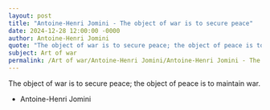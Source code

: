 ```yaml
---
layout: post
title: "Antoine-Henri Jomini - The object of war is to secure peace"
date: 2024-12-28 12:00:00 -0000
author: Antoine-Henri Jomini
quote: "The object of war is to secure peace; the object of peace is to maintain war."
subject: Art of war
permalink: /Art of war/Antoine-Henri Jomini/Antoine-Henri Jomini - The object of war is to secure peace
---
```


The object of war is to secure peace; the object of peace is to maintain war.

- Antoine-Henri Jomini
